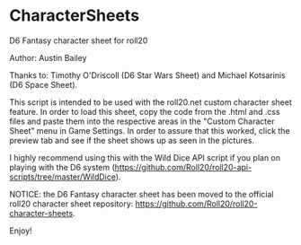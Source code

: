 # CharacterSheets

D6 Fantasy character sheet for roll20

Author: Austin Bailey 

Thanks to: Timothy O'Driscoll (D6 Star Wars Sheet) and Michael Kotsarinis (D6 Space Sheet).

This script is intended to be used with the roll20.net custom character sheet feature. In order to load this sheet,
copy the code from the .html and .css files and paste them into the respective areas in the "Custom Character Sheet" menu in Game Settings.  In order to assure that this worked, click the preview tab and see if the sheet shows up as seen in the pictures. 

I highly recommend using this with the Wild Dice API script if you plan on playing with the D6 system (https://github.com/Roll20/roll20-api-scripts/tree/master/WildDice).

NOTICE: the D6 Fantasy character sheet has been moved to the official roll20 character sheet repository: https://github.com/Roll20/roll20-character-sheets.

Enjoy!
